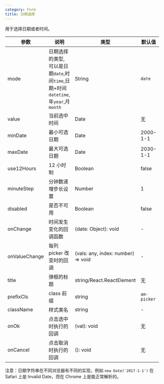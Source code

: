 ```yaml
---
category: Form
title: 日期选择
---
```


用于选择日期或者时间。

<DEMO>

| 参数          | 说明                                                                               | 类型                               | 默认值      |
| ------------- | ---------------------------------------------------------------------------------- | ---------------------------------- | ----------- |
| mode          | 日期选择的类型, 可以是日期`date`,时间`time`,日期+时间`datetime`,年`year`,月`month` | String                             | `date`      |
| value         | 当前选中时间                                                                       | Date                               | 无          |
| minDate       | 最小可选日期                                                                       | Date                               | 2000-1-1    |
| maxDate       | 最大可选日期                                                                       | Date                               | 2030-1-1    |
| use12Hours    | 12 小时制                                                                          | Boolean                            | false       |
| minuteStep    | 分钟数递增步长设置                                                                 | Number                             | 1           |
| disabled      | 是否不可用                                                                         | Boolean                            | false       |
| onChange      | 时间发生变化的回调函数                                                             | (date: Object): void               | -           |
| onValueChange | 每列 picker 改变时的回调                                                           | (vals: any, index: number) => void | -           |
| title         | 弹框的标题                                                                         | string/React.ReactElement          | 无          |
| prefixCls     | class 前缀                                                                         | string                             | `am-picker` |
| className     | 样式类名                                                                           | string                             | -           |
| onOk          | 点击选中时执行的回调                                                               | (val): void                        | 无          |
| onCancel      | 点击取消时执行的回调                                                               | (): void                           | 无          |

注意：日期字符串在不同浏览器有不同的实现，例如 `new Date('2017-1-1')` 在 Safari 上是 Invalid Date，而在 Chrome 上是能正常解析的。
